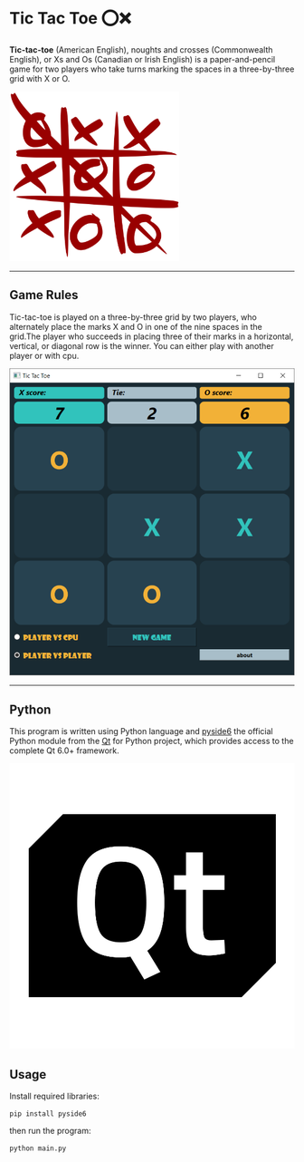 # Tic Tac Toe ⭕❌

**Tic-tac-toe** (American English), noughts and crosses (Commonwealth English), or Xs and Os (Canadian or Irish English) is a paper-and-pencil game for two players who take turns marking the spaces in a three-by-three grid with X or O.

<!-- ![Image](pics\Tic_tac_toe.svg.png) -->
<img src="pics\Tic_tac_toe.svg.png" width="300" height="300">

---
## Game Rules
Tic-tac-toe is played on a three-by-three grid by two players, who alternately place the marks X and O in one of the nine spaces in the grid.The player who succeeds in placing three of their marks in a horizontal, vertical, or diagonal row is the winner. You can either play with another player or with cpu.

![Image](pics/Screenshot.png)

---
## Python
This program is written using Python language and [pyside6](https://www.qt.io/qt-for-python)  the official Python module from the [Qt](https://www.qt.io/) for Python project, which provides access to the complete Qt 6.0+ framework.

![Image](pics\qt_logo_black_rgb.webp)



## Usage
Install required libraries:
```
pip install pyside6
```
then run the program:
```
python main.py
```